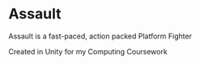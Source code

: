 # Assault
Assault is a fast-paced, action packed Platform Fighter

Created in Unity for my Computing Coursework
